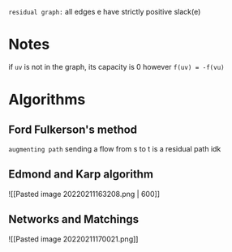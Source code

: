 `residual graph:` all edges e have strictly positive slack(e)

# Notes
if `uv` is not in the graph, its capacity is 0 however `f(uv) = -f(vu)`

# Algorithms
## Ford Fulkerson's method
`augmenting path` sending a flow from s to t is a residual path idk 

## Edmond and Karp algorithm
![[Pasted image 20220211163208.png | 600]]

## Networks and Matchings
![[Pasted image 20220211170021.png]]